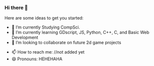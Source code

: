 ### Hi there 👋


Here are some ideas to get you started:

- 🔭 I’m currently Studying CompSci.
- 🌱 I’m currently learning GDscript, JS, Python, C++, C, and Basic Web Development
- 👯 I’m looking to collaborate on future 2d game projects
<!--- 🤔 I’m looking for help with music and 
 💬 Ask me about: -->
- 📫 How to reach me: //not added yet
- 😄 Pronouns: HEHEHAHA
<!-- ⚡ Fun fact:  Aspiring game Developer-->
